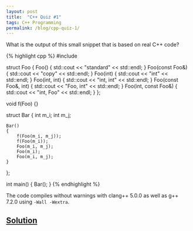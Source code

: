 ```yaml
---
layout: post
title:  "C++ Quiz #1"
tags: C++ Programming
permalink: /blog/cpp-quiz-1/
---
```


What is the output of this small snippet that is based on real C++ code?

<!--more-->

{% highlight cpp %}
#include <iostream>

struct Foo
{
    Foo() { std::cout << "standard" << std::endl; }
    Foo(const Foo&) { std::cout << "copy" << std::endl; }
    Foo(int) { std::cout << "int" << std::endl; }
    Foo(int, int) { std::cout << "int, int" << std::endl; }
    Foo(const Foo&, int) { std::cout << "Foo, int" << std::endl; }
    Foo(int, const Foo&) { std::cout << "int, Foo" << std::endl; }
};

void f(Foo) {}

struct Bar
{
    int m_i;
    int m_j;

    Bar()
    {
        f(Foo(m_i, m_j));
        f(Foo(m_i));
        Foo(m_i, m_j);
        Foo(m_i);
        Foo(m_i, m_j);
    }
};

int main()
{
    Bar();
}
{% endhighlight %}

The code compiles without warnings with clang++ 5.0.0 as well as g++ 7.2.0 using `-Wall -Wextra`.

<script language="javascript">
function toggle() {
    var spoiler = document.getElementById("spoiler");
    spoiler.style.display = (spoiler.style.display == "block") ? "none" : "block";
}
</script>

<h2><a href="javascript:toggle();">Solution</a></h2>

<div id="spoiler" style="display: none" markdown="1">
The preliminaries are simple:

- We have a struct Foo with a few different constructors, each of which prints a text that represents its parameter types.
- We have a struct Bar with two members, `m_i` and `m_j`.
- The `main` function calls the standard constructor of Bar.

The constructor of Bar is where the magic happens, so let's go through it line by line:

1. `f(Foo(m_i, m_j))` creates a temporary Foo object by calling the Foo constructor with `m_i` and `m_j` as parameters, so `int, int` is printed. The resulting Foo object is then passed to the function `f`.
2. `f(Foo(m_i))` works analogously, it calls  the Foo constructor with `m_i` as parameter, so `int` is printed. The resulting Foo object is then passed to the function `f`.
3. `Foo(m_i, m_j)` works the same as the first line, except it doesn't pass the resulting temporary Foo object to a function, so it is destroyed again immediately, `int, int` is printed again.
4. So far so good, but now look closely. `Foo(m_i)` surprisingly behaves entirely differently from all the previous lines. It does *not* call the Foo constructor with `m_i` as the parameter. Instead it creates a Foo object of the name `m_i`, just like `Foo m_i` would. So `standard` is printed.
5. Now the last line looks just like the third line, but it still does something different. Why? Because the name `m_i` is no longer referring to the `int m_i` member of Bar. Instead `m_i` is now referring to a local variable of type `Foo`, so `Foo(m_i, m_j)` prints `Foo, int`.

## Explanation

Thus spoke the C++ standard:

> §8.3 Meaning of declarators
>
> [...]
>
> 6 In a declaration `T D` where `D` has the form
>
> _( D1 )_
>
> the type of the contained _declarator-id_ is the same as that of the contained _declarator-id_ in the declaration
>
> `T D1`
>
> Parentheses do not alter the type of the embedded `declarator-id`, but they can alter the binding of complex declarators.

This kind of ambiguous parsing can lead to dangerous situations, as is documented in [DCL53-CPP](https://wiki.sei.cmu.edu/confluence/display/cplusplus/DCL53-CPP.+Do+not+write+syntactically+ambiguous+declarations):

{% highlight cpp %}
#include <mutex>

static std::mutex m;
static int shared_resource;

void increment_by_42() {
  std::unique_lock<std::mutex>(m);
  shared_resource += 42;
}
{% endhighlight %}

The code looks like it locks the mutex `m` while modifiying `shared_resource`, but instead a new mutex `m` is created, shadowing the global mutex `m`.

## Future Directions

The upcoming Clang version will have a warning for this:

```
y.cpp:25:12: warning: parentheses were disambiguated as redundant parentheses around declaration of variable named
      'm_i' [-Wvexing-parse]
        Foo(m_i);
           ^~~~~
y.cpp:25:9: note: add enclosing parentheses to perform a function-style cast
        Foo(m_i);
        ^
        (       )
y.cpp:25:12: note: remove parentheses to silence this warning
        Foo(m_i);
           ^   ~
```
</div>
